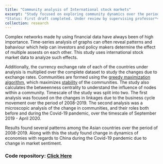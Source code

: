 ```yaml
---
title: "Community analysis of International stock markets"
excerpt: "Study focused on exploring community dynamics over the period of 2008-2020. The countries, whose stock markets are analyzed are, India, Japan, China, Singapore, Hong Kong, US & UK. Networks are significantly important for policy makers and investors too, since it enables an analysis of the group behaviour of the markets, which is a major aim of the study. <br>
*Status: First draft completed. Under review by supervising professor*<br/><img src='/images/networks_web.png'>"
collection: research
---
```


Complex networks made hy using financial data have always been of high importance. Time-series analysis of graphs can often reveal patterns and bahaviour which help can investors and policy makers determine the effect of multiple assests on each other. This study uses international stock market data to analyze such effects.  

Additionally, the currency exchange rate of each of the countries under analysis is multiplied over the complete dataset to study the changes due to exchange rates. Communities are formed using the [greedy maximization algorithm](https://iopscience.iop.org/article/10.1088/1742-5468/2008/10/P10008/meta), which maximizes [stability](https://www.pnas.org/content/107/29/12755) of the communities. The study also calculates the betweenness centrality to understand the influence of nodes within a community. Timescale of the study was split into two. The first analysis was focused on the changes in linkages due to the business cycle movement over the period of 2008-2019. The second analysis was a microscopic analysis of the change in communities, and their roles both before and during the Covid-19 pandemic, over the timescale of September 2019 - April 2020.   

Results found several patterns among the Asian countries over the period of 2008-2019. Along with this the study found change in dynamics of economies with regards to China during the Covid-19 pandemic due to change in market sentiment.  

### Code repository: [Click Here](https://github.com/sam14032000/market_networks_study)
